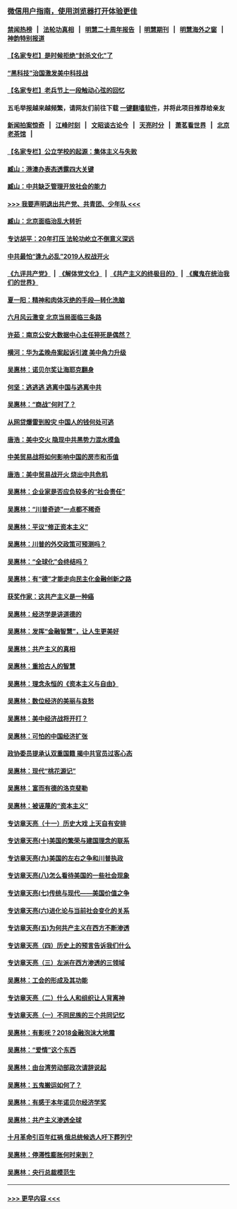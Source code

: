 ### [微信用户指南，使用浏览器打开体验更佳](https://github.com/gfw-breaker/banned-news1/blob/master/indexes/wechat-guide.md?t=0)
#### [禁闻热榜](热点新闻.md?t=0)  &nbsp;&nbsp;|&nbsp;&nbsp; [法轮功真相](https://github.com/gfw-breaker/truth/blob/master/README.md?t=0) &nbsp;&nbsp;|&nbsp;&nbsp; [明慧二十周年报告](https://github.com/gfw-breaker/mh-reports/blob/master/README.md?t=0) &nbsp;&nbsp;|&nbsp;&nbsp;[明慧期刊](https://github.com/gfw-breaker/mh-qikan) &nbsp;&nbsp;|&nbsp;&nbsp; [明慧海外之窗](https://github.com/gfw-breaker/mh-news/blob/master/README.md?t=0) &nbsp;&nbsp;|&nbsp;&nbsp; [神韵特别报道](https://github.com/gfw-breaker/mh-news/blob/master/shenyun.md?t=0)
#### [【名家专栏】是时候拒绝“封杀文化”了](../pages/nsc423/n11814093.md?t=02100322) 
#### [“黑科技”治国激发美中科技战](../pages/nsc423/n11638056.md?t=02100322) 
#### [【名家专栏】老兵节上一段触动心弦的回忆](../pages/nsc423/n11646016.md?t=02100322) 
#### 五毛举报越来越频繁，请网友们前往下载 [一键翻墙软件](https://github.com/gfw-breaker/ssr-accounts)，并将此项目推荐给亲友
#### [新闻拍案惊奇](https://github.com/gfw-breaker/banned-news1/blob/master/pages/link4.md) &nbsp;&nbsp;|&nbsp;&nbsp; [江峰时刻](https://github.com/gfw-breaker/banned-news1/blob/master/pages/link4.md) &nbsp;&nbsp;|&nbsp;&nbsp; [文昭谈古论今](https://github.com/gfw-breaker/banned-news1/blob/master/pages/link4.md) &nbsp;&nbsp;|&nbsp;&nbsp; [天亮时分](https://github.com/gfw-breaker/banned-news1/blob/master/pages/link4.md) &nbsp;&nbsp;|&nbsp;&nbsp; [萧茗看世界](https://github.com/gfw-breaker/banned-news1/blob/master/pages/link4.md) &nbsp;&nbsp;|&nbsp;&nbsp; [北京老茶馆](https://github.com/gfw-breaker/banned-news1/blob/master/pages/link4.md) &nbsp;&nbsp;|&nbsp;&nbsp; 
#### [【名家专栏】公立学校的起源：集体主义与失败](../pages/nsc423/n11601833.md?t=02100322) 
#### [臧山：港澳办表态透露四大关键](../pages/nsc423/n11421628.md?t=02100322) 
#### [臧山：中共缺乏管理开放社会的能力](../pages/nsc423/n11407457.md?t=02100322) 
#### [>>> 我要声明退出共产党、共青团、少年队 <<<](https://github.com/begood0513/goodnews/blob/master/quit/letter.md) 
#### [臧山：北京面临治乱大转折](../pages/nsc423/n11406895.md?t=02100322) 
#### [专访胡平：20年打压 法轮功屹立不倒意义深远](../pages/nsc423/n11398800.md?t=02100322) 
#### [中共最怕“逢九必乱”2019人权战开火](../pages/nsc423/n11385248.md?t=02100322) 
#### [《九评共产党》](https://github.com/begood0513/9ping.md/blob/master/README.md) &nbsp;|&nbsp; [《解体党文化》](../../../../jtdwh.md/blob/master/README.md)  &nbsp;|&nbsp; [《共产主义的终极目的》](../../../../gczydzjmd.md/blob/master/README.md) &nbsp;|&nbsp; [《魔鬼在统治我们的世界》](../../../../mgztzwmdsj.md/blob/master/README.md) 
#### [夏一阳：精神和肉体灭绝的手段—转化洗脑](../pages/nsc423/n11368250.md?t=02100322) 
#### [六月风云激变 北京当局面临三条路](../pages/nsc423/n11313668.md?t=02100322) 
#### [许茹：南京公安大数据中心主任猝死是偶然？](../pages/nsc423/n11064744.md?t=02100322) 
#### [横河：华为孟晚舟案起诉引渡 美中角力升级](../pages/nsc423/n11027230.md?t=02100322) 
#### [吴惠林：诺贝尔奖让海耶克翻身](../pages/nsc423/n10890049.md?t=02100322) 
#### [何坚：逃逃逃 逃离中国与逃离中共](../pages/nsc423/n10592891.md?t=02100322) 
#### [吴惠林：“商战”何时了？](../pages/nsc423/n10573558.md?t=02100322) 
#### [从网贷爆雷到股灾 中国人的钱何处可逃](../pages/nsc423/n10572800.md?t=02100322) 
#### [唐浩：美中交火 隐现中共黑势力混水摸鱼](../pages/nsc423/n10544040.md?t=02100322) 
#### [中美贸易战将如何影响中国的房市和币值](../pages/nsc423/n10543697.md?t=02100322) 
#### [唐浩：美中贸易战开火 烧出中共危机](../pages/nsc423/n10540126.md?t=02100322) 
#### [吴惠林：企业家是否应负较多的“社会责任”](../pages/nsc423/n10535022.md?t=02100322) 
#### [吴惠林：“川普奇迹”一点都不稀奇](../pages/nsc423/n10512808.md?t=02100322) 
#### [吴惠林：平议“修正资本主义”](../pages/nsc423/n10495724.md?t=02100322) 
#### [吴惠林：川普的外交政策可预测吗？](../pages/nsc423/n10462387.md?t=02100322) 
#### [吴惠林：“全球化”会终结吗？](../pages/nsc423/n10452838.md?t=02100322) 
#### [吴惠林：有“德”才能走向民主化金融创新之路](../pages/nsc423/n10432292.md?t=02100322) 
#### [获奖作家：这共产主义是一种癌](../pages/nsc423/n10431541.md?t=02100322) 
#### [吴惠林：经济学是讲道德的](../pages/nsc423/n10398014.md?t=02100322) 
#### [吴惠林：发挥“金融智慧”，让人生更美好](../pages/nsc423/n10375019.md?t=02100322) 
#### [吴惠林：共产主义的真相](../pages/nsc423/n10351394.md?t=02100322) 
#### [吴惠林：重拾古人的智慧](../pages/nsc423/n10337691.md?t=02100322) 
#### [吴惠林：理念永恒的《资本主义与自由》](../pages/nsc423/n10316274.md?t=02100322) 
#### [吴惠林：数位经济的美丽与哀愁](../pages/nsc423/n10292946.md?t=02100322) 
#### [吴惠林：美中经济战将开打？](../pages/nsc423/n10258825.md?t=02100322) 
#### [吴惠林：可怕的中国经济扩张](../pages/nsc423/n10219147.md?t=02100322) 
#### [政协委员提承认双重国籍 揭中共官员过客心态](../pages/nsc423/n10208809.md?t=02100322) 
#### [吴惠林：现代“桃花源记”](../pages/nsc423/n10185234.md?t=02100322) 
#### [吴惠林：富而有德的洛克斐勒](../pages/nsc423/n10142264.md?t=02100322) 
#### [吴惠林：被诬蔑的“资本主义”](../pages/nsc423/n10124816.md?t=02100322) 
#### [专访章天亮（十一）历史大戏 上天自有安排](../pages/nsc423/n10094905.md?t=02100322) 
#### [专访章天亮(十)美国的繁荣与建国理念的联系](../pages/nsc423/n10094899.md?t=02100322) 
#### [专访章天亮(九)美国的左右之争和川普执政](../pages/nsc423/n10094889.md?t=02100322) 
#### [专访章天亮(八)怎么看待美国的一些社会现象](../pages/nsc423/n10094857.md?t=02100322) 
#### [专访章天亮(七)传统与现代——美国价值之争](../pages/nsc423/n10093140.md?t=02100322) 
#### [专访章天亮(六)进化论与当前社会变化的关系](../pages/nsc423/n10092036.md?t=02100322) 
#### [专访章天亮(五)为何共产主义在西方不断渗透](../pages/nsc423/n10083620.md?t=02100322) 
#### [专访章天亮（四）历史上的预言告诉我们什么](../pages/nsc423/n10083606.md?t=02100322) 
#### [专访章天亮（三）左派在西方渗透的三领域](../pages/nsc423/n10081115.md?t=02100322) 
#### [吴惠林：工会的形成及其功能](../pages/nsc423/n10080633.md?t=02100322) 
#### [专访章天亮（二）什么人和组织让人背离神](../pages/nsc423/n10076637.md?t=02100322) 
#### [专访章天亮（一）不同民族的三个共同记忆](../pages/nsc423/n10074188.md?t=02100322) 
#### [吴惠林：有影呒？2018金融泡沫大地震](../pages/nsc423/n10040534.md?t=02100322) 
#### [吴惠林：“爱情”这个东西](../pages/nsc423/n10019423.md?t=02100322) 
#### [吴惠林：由台湾劳动部政次请辞说起](../pages/nsc423/n9979679.md?t=02100322) 
#### [吴惠林：五鬼搬运如何了？](../pages/nsc423/n9925338.md?t=02100322) 
#### [吴惠林：有感于本年诺贝尔经济学奖](../pages/nsc423/n9871883.md?t=02100322) 
#### [吴惠林：共产主义渗透全球](../pages/nsc423/n9812748.md?t=02100322) 
#### [十月革命引百年红祸 俄总统候选人吁下葬列宁](../pages/nsc423/n9810182.md?t=02100322) 
#### [吴惠林：停滞性膨胀何时来到？](../pages/nsc423/n9764136.md?t=02100322) 
#### [吴惠林：央行总裁模范生](../pages/nsc423/n9728134.md?t=02100322) 

----
#### [ >>> 更早内容 <<< ](../indexes/nsc423-earlier.md)
